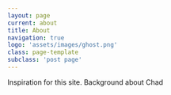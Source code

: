 ```yaml
---
layout: page
current: about
title: About
navigation: true
logo: 'assets/images/ghost.png'
class: page-template
subclass: 'post page'
---
```


Inspiration for this site. Background about Chad
